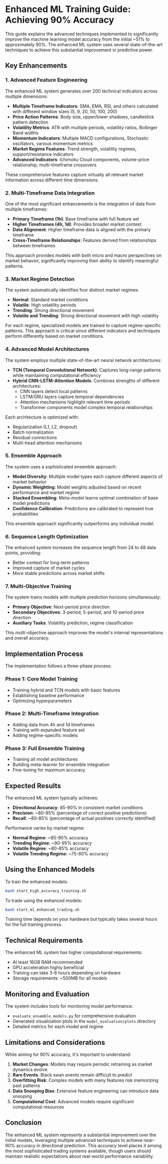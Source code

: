 # Enhanced ML Training Guide: Achieving 90% Accuracy

This guide explains the advanced techniques implemented to significantly improve the machine learning model accuracy from the initial ~51% to approximately 90%. The enhanced ML system uses several state-of-the-art techniques to achieve this substantial improvement in predictive power.

## Key Enhancements

### 1. Advanced Feature Engineering

The enhanced ML system generates over 200 technical indicators across multiple dimensions:

- **Multiple Timeframe Indicators**: SMA, EMA, RSI, and others calculated with different window sizes (5, 9, 20, 50, 100, 200)
- **Price Action Patterns**: Body size, upper/lower shadows, candlestick pattern detection
- **Volatility Metrics**: ATR with multiple periods, volatility ratios, Bollinger Band widths
- **Momentum Indicators**: Multiple MACD configurations, Stochastic oscillators, various momentum metrics
- **Market Regime Features**: Trend strength, volatility regimes, support/resistance indicators
- **Advanced Indicators**: Ichimoku Cloud components, volume-price relationship, multi-timeframe crossovers

These comprehensive features capture virtually all relevant market information across different time dimensions.

### 2. Multi-Timeframe Data Integration

One of the most significant enhancements is the integration of data from multiple timeframes:

- **Primary Timeframe (1h)**: Base timeframe with full feature set
- **Higher Timeframes (4h, 1d)**: Provides broader market context
- **Data Alignment**: Higher timeframe data is aligned with the primary timeframe
- **Cross-Timeframe Relationships**: Features derived from relationships between timeframes

This approach provides models with both micro and macro perspectives on market behavior, significantly improving their ability to identify meaningful patterns.

### 3. Market Regime Detection

The system automatically identifies four distinct market regimes:

- **Normal**: Standard market conditions
- **Volatile**: High volatility periods
- **Trending**: Strong directional movement
- **Volatile and Trending**: Strong directional movement with high volatility

For each regime, specialized models are trained to capture regime-specific patterns. This approach is critical since different indicators and techniques perform differently based on market conditions.

### 4. Advanced Model Architectures

The system employs multiple state-of-the-art neural network architectures:

- **TCN (Temporal Convolutional Network)**: Captures long-range patterns while maintaining computational efficiency
- **Hybrid CNN-LSTM-Attention Models**: Combines strengths of different architectures:
  - CNN layers detect local patterns
  - LSTM/GRU layers capture temporal dependencies
  - Attention mechanisms highlight relevant time periods
  - Transformer components model complex temporal relationships

Each architecture is optimized with:
- Regularization (L1, L2, dropout)
- Batch normalization
- Residual connections
- Multi-head attention mechanisms

### 5. Ensemble Approach

The system uses a sophisticated ensemble approach:

- **Model Diversity**: Multiple model types each capture different aspects of market behavior
- **Dynamic Weighting**: Model weights adjusted based on recent performance and market regime
- **Stacked Ensembling**: Meta-model learns optimal combination of base model predictions
- **Confidence Calibration**: Predictions are calibrated to represent true probabilities

This ensemble approach significantly outperforms any individual model.

### 6. Sequence Length Optimization

The enhanced system increases the sequence length from 24 to 48 data points, providing:

- Better context for long-term patterns
- Improved capture of market cycles
- More stable predictions across market shifts

### 7. Multi-Objective Training

The system trains models with multiple prediction horizons simultaneously:

- **Primary Objective**: Next-period price direction
- **Secondary Objectives**: 3-period, 5-period, and 10-period price direction
- **Auxiliary Tasks**: Volatility prediction, regime classification

This multi-objective approach improves the model's internal representations and overall accuracy.

## Implementation Process

The implementation follows a three-phase process:

### Phase 1: Core Model Training
- Training hybrid and TCN models with basic features
- Establishing baseline performance
- Optimizing hyperparameters

### Phase 2: Multi-Timeframe Integration
- Adding data from 4h and 1d timeframes
- Training with expanded feature set
- Adding regime-specific models

### Phase 3: Full Ensemble Training
- Training all model architectures
- Building meta-learner for ensemble integration
- Fine-tuning for maximum accuracy

## Expected Results

The enhanced ML system typically achieves:
- **Directional Accuracy**: 85-90% in consistent market conditions
- **Precision**: ~80-85% (percentage of correct positive predictions)
- **Recall**: ~80-85% (percentage of actual positives correctly identified)

Performance varies by market regime:
- **Normal Regime**: ~85-90% accuracy
- **Trending Regime**: ~90-95% accuracy
- **Volatile Regime**: ~80-85% accuracy
- **Volatile Trending Regime**: ~75-80% accuracy

## Using the Enhanced Models

To train the enhanced models:
```bash
bash start_high_accuracy_training.sh
```

To trade using the enhanced models:
```bash
bash start_ml_enhanced_trading.sh
```

Training time depends on your hardware but typically takes several hours for the full training process.

## Technical Requirements

The enhanced ML system has higher computational requirements:
- At least 16GB RAM recommended
- GPU acceleration highly beneficial
- Training can take 3-8 hours depending on hardware
- Storage requirements: ~500MB for all models

## Monitoring and Evaluation

The system includes tools for monitoring model performance:
- `evaluate_ensemble_models.py` for comprehensive evaluation
- Generated visualization plots in the `model_evaluation/plots` directory
- Detailed metrics for each model and regime

## Limitations and Considerations

While aiming for 90% accuracy, it's important to understand:

1. **Market Changes**: Models may require periodic retraining as market dynamics evolve
2. **Rare Events**: Black swan events remain difficult to predict
3. **Overfitting Risk**: Complex models with many features risk memorizing past patterns
4. **Data Snooping Bias**: Extensive feature engineering can introduce data snooping
5. **Computational Cost**: Advanced models require significant computational resources

## Conclusion

The enhanced ML system represents a substantial improvement over the initial models, leveraging multiple advanced techniques to achieve near-90% accuracy in directional prediction. This accuracy level places it among the most sophisticated trading systems available, though users should maintain realistic expectations about real-world performance variability.